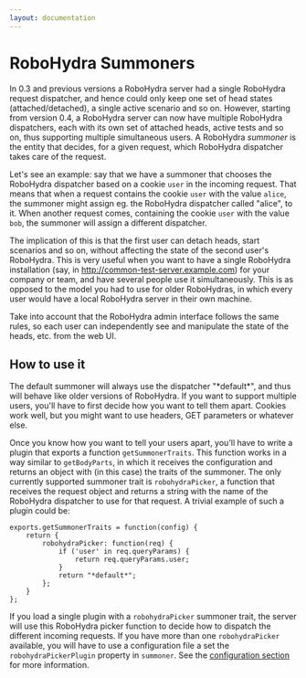```yaml
---
layout: documentation
---
```

RoboHydra Summoners
===================

In 0.3 and previous versions a RoboHydra server had a single RoboHydra
request dispatcher, and hence could only keep one set of head states
(attached/detached), a single active scenario and so on. However,
starting from version 0.4, a RoboHydra server can now have multiple
RoboHydra dispatchers, each with its own set of attached heads, active
tests and so on, thus supporting multiple simultaneous users. A
RoboHydra _summoner_ is the entity that decides, for a given request,
which RoboHydra dispatcher takes care of the request.

Let's see an example: say that we have a summoner that chooses the
RoboHydra dispatcher based on a cookie `user` in the incoming
request. That means that when a request contains the cookie `user`
with the value `alice`, the summoner might assign eg. the RoboHydra
dispatcher called "alice", to it. When another request comes,
containing the cookie `user` with the value `bob`, the summoner will
assign a different dispatcher.

The implication of this is that the first user can detach heads, start
scenarios and so on, without affecting the state of the second user's
RoboHydra. This is very useful when you want to have a single
RoboHydra installation (say, in http://common-test-server.example.com)
for your company or team, and have several people use it
simultaneously. This is as opposed to the model you had to use for
older RoboHydras, in which every user would have a local RoboHydra
server in their own machine.

Take into account that the RoboHydra admin interface follows the same
rules, so each user can independently see and manipulate the state of
the heads, etc. from the web UI.

How to use it
-------------

The default summoner will always use the dispatcher "\*default\*", and
thus will behave like older versions of RoboHydra. If you want to
support multiple users, you'll have to first decide how you want to
tell them apart. Cookies work well, but you might want to use headers,
GET parameters or whatever else.

Once you know how you want to tell your users apart, you'll have to
write a plugin that exports a function `getSummonerTraits`. This
function works in a way similar to `getBodyParts`, in which it
receives the configuration and returns an object with (in this case)
the traits of the summoner. The only currently supported summoner
trait is `robohydraPicker`, a function that receives the request
object and returns a string with the name of the RoboHydra dispatcher
to use for that request. A trivial example of such a plugin could be:

    exports.getSummonerTraits = function(config) {
        return {
            robohydraPicker: function(req) {
                if ('user' in req.queryParams) {
                    return req.queryParams.user;
                }
                return "*default*";
            };
        }
    };

If you load a single plugin with a `robohydraPicker` summoner trait,
the server will use this RoboHydra picker function to decide how to
dispatch the different incoming requests. If you have more than one
`robohydraPicker` available, you will have to use a configuration file
a set the `robohydraPickerPlugin` property in `summoner`. See the
[configuration section](../configuration) for more information.
